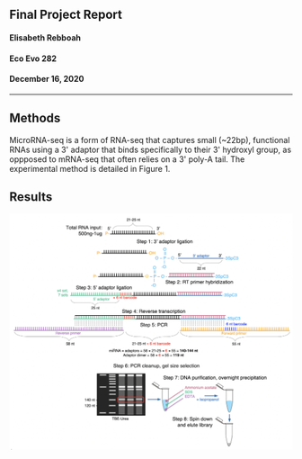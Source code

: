 ##  Final Project Report
#### Elisabeth Rebboah
#### Eco Evo 282
#### December 16, 2020
***
## Methods
MicroRNA-seq is a form of RNA-seq that captures small (~22bp), functional RNAs using a 3' adaptor that binds specifically to their 3' hydroxyl group, as oppposed to mRNA-seq that often relies on a 3' poly-A tail. The experimental method is detailed in Figure 1.


## Results
![Figure 1](fig1_experimentOverview.png)

